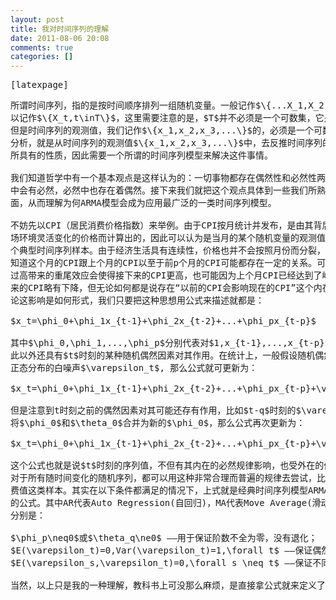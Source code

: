 ```yaml
---
layout: post
title: 我对时间序列的理解
date: 2011-08-06 20:08
comments: true
categories: []
---
```

<pre>[latexpage]</pre>
<pre>所谓时间序列，指的是按时间顺序排列一组随机变量。一般记作$\{...X_1,X_2,X_3,...\}$，也可
以记作$\{X_t,t\inT\}$，这里需要注意的是，$T$并不必须是一个可数集，它是可以定义为一个区间的。
但是时间序列的观测值，我们记作$\{x_1,x_2,x_3,...\}$的，必须是一个可数集。所谓的时间序列
分析，就是从时间序列的观测值$\{x_1,x_2,x_3,...\}$中，去反推时间序列的真实总体$\{X_t,t\in\T\}$
所具有的性质，因此需要一个所谓的时间序列模型来解决这件事情。

我们知道哲学中有一个基本观点是这样认为的：一切事物都存在偶然性和必然性两方面，偶然
中会有必然，必然中也存在着偶然。接下来我们就把这个观点具体到一些我们所熟知的事情上
面，从而理解为何ARMA模型会成为应用最广泛的一类时间序列模型。

不妨先以CPI（居民消费价格指数）来举例。由于CPI按月统计并发布，是由其背后大量根据市
场环境灵活变化的价格而计算出的，因此可以认为是当月的某个随机变量的观测值，也就是一
个典型时间序列样本。由于经济生活具有连续性，价格也并不会按照月份而分裂，所以我们都
知道这个月的CPI跟上个月的CPI以至于前p个月的CPI可能都存在一定的关系。可能上个月CPI
过高带来的重尾效应会使得接下来的CPI更高，也可能因为上个月CPI已经达到了峰值会使接下
来的CPI略有下降，但无论如何都是说存在“以前的CPI会影响现在的CPI”这个内在的规律，也不
论这影响是如何形式，我们只要把这种思想用公式来描述就都是：

$x_t=\phi_0+\phi_1x_{t-1}+\phi_2x_{t-2}+...+\phi_px_{t-p}$

其中$\phi_0,\phi_1,...,\phi_p$分别代表对$1,x_{t-1},...,x_{t-p}$的影响因素。既然必然中存在着偶然，除
此以外还具有$t$时刻的某种随机偶然因素对其作用。在统计上，一般假设随机偶然因素就是服从
正态分布的白噪声$\varepsilon_t$, 那么公式就可更新为：

$x_t=\phi_0+\phi_1x_{t-1}+\phi_2x_{t-2}+...+\phi_px_{t-p}+\varepsilon_t$

但是注意到t时刻之前的偶然因素对其可能还存有作用，比如$t-q$时刻的$\varepsilon_{t-q}$，
将$\phi_0$和$\theta_0$合并为新的$\phi_0$，那么公式再次更新为： 

$x_t=\phi_0+\phi_1x_{t-1}+\phi_2x_{t-2}+...+\phi_px_{t-p}+\varepsilon_t+\theta_1\varepsilon_{t-1}+\theta_2\varepsilon_{t-2}+...+\theta_q\varepsilon_{t-q}$

这个公式也就是说$t$时刻的序列值，不但有其内在的必然规律影响，也受外在的偶然因素作用！
对于所有随时间变化的随机序列，都可以用这种非常合理而普遍的规律去尝试，比如客户月消
费值这类样本。其实在以下条件都满足的情况下，上式就是经典时间序列模型ARMA(p,q)模型
的公式。其中AR代表Auto Regression(自回归)，MA代表Move Average(滑动平均).这三个条件
分别是：

$\phi_p\neq0$或$\theta_q\ne0$ ——用于保证阶数不全为零，没有退化；
$E(\varepsilon_t)=0,Var(\varepsilon_t)=1,\forall t$ ——保证偶然因素是白噪声序列；
$E(\varepsilon_s,\varepsilon_t)=0,\forall s \neq t$ ——保证不同时间的噪声是无关的。

当然，以上只是我的一种理解，教科书上可没那么麻烦，是直接拿公式就来定义了的。</pre>
